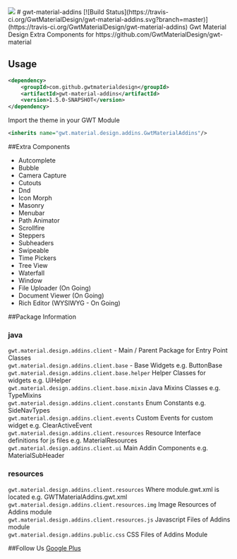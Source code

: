<img src="http://i.imgur.com/k7iZMbE.png" />
# gwt-material-addins [![Build Status](https://travis-ci.org/GwtMaterialDesign/gwt-material-addins.svg?branch=master)](https://travis-ci.org/GwtMaterialDesign/gwt-material-addins)
Gwt Material Design Extra Components for https://github.com/GwtMaterialDesign/gwt-material <br>

## Usage
```xml
<dependency>
    <groupId>com.github.gwtmaterialdesign</groupId>
    <artifactId>gwt-material-addins</artifactId>
    <version>1.5.0-SNAPSHOT</version>
</dependency>
```

Import the theme in your GWT Module
```xml
<inherits name="gwt.material.design.addins.GwtMaterialAddins"/>
```
##Extra Components
<ul>
<li>Autcomplete</li>
<li>Bubble</li>
<li>Camera Capture</li>
<li>Cutouts</li>
<li>Dnd</li>
<li>Icon Morph</li>
<li>Masonry</li>
<li>Menubar</li>
<li>Path Animator</li>
<li>Scrollfire</li>
<li>Steppers</li>
<li>Subheaders</li>
<li>Swipeable</li>
<li>Time Pickers</li>
<li>Tree View</li>
<li>Waterfall</li>
<li>Window</li>
<li>File Uploader (On Going)</li>
<li>Document Viewer (On Going)</li>
<li>Rich Editor (WYSIWYG - On Going) </li> 
</ul>

##Package Information
### java
``` gwt.material.design.addins.client ``` - Main / Parent Package for Entry Point Classes <br/>
``` gwt.material.design.addins.client.base ``` - Base Widgets e.g. ButtonBase <br/>
``` gwt.material.design.addins.client.base.helper ``` Helper Classes for widgets e.g. UiHelper <br/>
``` gwt.material.design.addins.client.base.mixin ``` Java Mixins Classes e.g. TypeMixins <br/>
``` gwt.material.design.addins.client.constants ``` Enum Constants e.g. SideNavTypes <br/>
``` gwt.material.design.addins.client.events ``` Custom Events for custom widget e.g. ClearActiveEvent <br/>
``` gwt.material.design.addins.client.resources ``` Resource Interface definitions for js files e.g. MaterialResources <br/>
``` gwt.material.design.addins.client.ui ``` Main Addin Components e.g. MaterialSubHeader <br/>

### resources
``` gwt.material.design.addins.client.resources ``` Where module.gwt.xml is located e.g. GWTMaterialAddins.gwt.xml <br/>
``` gwt.material.design.addins.client.resources.img ``` Image Resources of Addins module <br/>
``` gwt.material.design.addins.client.resources.js ``` Javascript Files of Addins module <br/>
``` gwt.material.design.addins.public.css ```  CSS Files of Addins Module <br/>

##Follow Us
<a href="https://plus.google.com/u/0/communities/108005250093449814286"> Google Plus</a>
